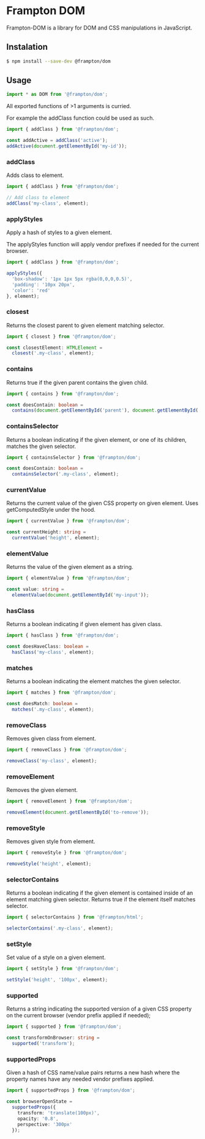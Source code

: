# Frampton DOM

Frampton-DOM is a library for DOM and CSS manipulations in JavaScript.


## Instalation

```sh
$ npm install --save-dev @frampton/dom
```


## Usage

```typescript
import * as DOM from '@frampton/dom';
```

All exported functions of >1 arguments is curried.

For example the addClass function could be used as such.

```typescript
import { addClass } from '@frampton/dom';

const addActive = addClass('active');
addActive(document.getElementById('my-id'));
```

### addClass

Adds class to element.

```typescript
import { addClass } from '@frampton/dom';

// Add class to element
addClass('my-class', element);
```

### applyStyles

Apply a hash of styles to a given element.

The applyStyles function will apply vendor prefixes if needed for the current browser.

```typescript
import { addClass } from '@frampton/dom';

applyStyles({
  'box-shadow': '1px 1px 5px rgba(0,0,0,0.5)',
  'padding': '10px 20px',
  'color': 'red'
}, element);
```

### closest

Returns the closest parent to given element matching selector.

```typescript
import { closest } from '@frampton/dom';

const closestElement: HTMLElement =
  closest('.my-class', element);
```

### contains

Returns true if the given parent contains the given child.

```typescript
import { contains } from '@frampton/dom';

const doesContain: boolean =
  contains(document.getElementById('parent'), document.getElementById('child'));
```

### containsSelector

Returns a boolean indicating if the given element, or one of its children, matches the given selector.

```typescript
import { containsSelector } from '@frampton/dom';

const doesContain: boolean =
  containsSelector('.my-class', element);
```

### currentValue

Returns the current value of the given CSS property on given element. Uses getComputedStyle under the hood.

```typescript
import { currentValue } from '@frampton/dom';

const currentHeight: string =
  currentValue('height', element);
```

### elementValue

Returns the value of the given element as a string.

```typescript
import { elementValue } from '@frampton/dom';

const value: string =
  elementValue(document.getElementById('my-input'));
```

### hasClass

Returns a boolean indicating if given element has given class.

```typescript
import { hasClass } from '@frampton/dom';

const doesHaveClass: boolean =
  hasClass('my-class', element);
```

### matches

Returns a boolean indicating the element matches the given selector.

```typescript
import { matches } from '@frampton/dom';

const doesMatch: boolean =
  matches('.my-class', element);
```

### removeClass

Removes given class from element.

```typescript
import { removeClass } from '@frampton/dom';

removeClass('my-class', element);
```

### removeElement

Removes the given element.

```typescript
import { removeElement } from '@frampton/dom';

removeElement(document.getElementById('to-remove'));
```

### removeStyle

Removes given style from element.

```typescript
import { removeStyle } from '@frampton/dom';

removeStyle('height', element);
```

### selectorContains

Returns a boolean indicating if the given element is contained inside of an element matching given selector. Returns true if the element itself matches selector.

```typescript
import { selectorContains } from '@frampton/html';

selectorContains('.my-class', element);
```

### setStyle

Set value of a style on a given element.

```typescript
import { setStyle } from '@frampton/dom';

setStyle('height', '100px', element);
```

### supported

Returns a string indicating the supported version of a given CSS property on the current browser (vendor prefix applied if needed);

```typescript
import { supported } from '@frampton/dom';

const transformOnBrowser: string =
  supported('transform');
```

### supportedProps

Given a hash of CSS name/value pairs returns a new hash where the property names have any needed vendor prefixes applied.

```typescript
import { supportedProps } from '@frampton/dom';

const browserOpenState =
  supportedProps({
    transform: 'translate(100px)',
    opacity: '0.8',
    perspective: '300px'
  });
```
